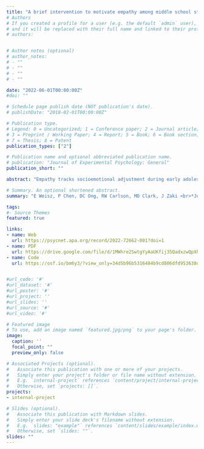 ```yaml
---
title: "A brief intervention to motivate empathy among middle school students"
# Authors
# If you created a profile for a user (e.g. the default `admin` user), write the username (folder name) here 
# and it will be replaced with their full name and linked to their profile.
# authors:


# Author notes (optional)
# author_notes:
# - ""
# - ""
# - ""
# - ""

date: "2022-06-01T00:00:00Z"
#doi: ""

# Schedule page publish date (NOT publication's date).
# publishDate: "2018-02-01T00:00:00Z"

# Publication type.
# Legend: 0 = Uncategorized; 1 = Conference paper; 2 = Journal article;
# 3 = Preprint / Working Paper; 4 = Report; 5 = Book; 6 = Book section;
# 7 = Thesis; 8 = Patent
publication_types: ["2"]

# Publication name and optional abbreviated publication name.
# publication: "Journal of Experimental Psychology: General"
publication_short: ""

abstract: "Empathy tracks socioemotional adjustment during early adolescence, yet adolescents this age tend to show reductions in empathy compared with younger children. Here we took a novel approach to building empathy among early adolescents in four middle schools (n = 857). Rather than addressing the ability to empathize, we targeted the motivation to empathize. To do so, we leveraged strategies demonstrated to change motivation among early adolescents: social norms and mindsets. Compared with those in other conditions, students who received a norms-based intervention reported greater motivation to empathize with others, which was in turn associated with increased peer-reported prosocial behaviors, as well as lower levels of loneliness and aggression. The effects of this norms condition were strongest at schools with relatively high engagement with the intervention. Findings suggest a novel avenue for increasing empathy among early adolescents-focusing on peer-driven motivation-and underscore the importance of context in shaping intervention outcomes."

# Summary. An optional shortened abstract.
summary: "E Weisz, P Chen, DC Ong, RW Carlson, MD Clark, J Zaki <br>*Journal of Experimental Psychology: General* "

tags:
#- Source Themes
featured: true

links:
- name: Web 
  url: https://psycnet.apa.org/record/2022-72662-001?doi=1
- name: PDF
  url: https://drive.google.com/file/d/1MWhre2SwtgYyAaUKfij35QadxzwQpXhC/view?usp=sharing
- name: Code
  url: https://osf.io/bm6y3/?view_only=34d5b96b5316484b9cd806dfd953638d


#url_code: '#'
#url_dataset: '#'
#url_poster: '#'
#url_project: ''
#url_slides: ''
#url_source: '#'
#url_video: '#'

# Featured image
# To use, add an image named `featured.jpg/png` to your page's folder. 
image:
  caption: ''
  focal_point: ""
  preview_only: false

# Associated Projects (optional).
#   Associate this publication with one or more of your projects.
#   Simply enter your project's folder or file name without extension.
#   E.g. `internal-project` references `content/project/internal-project/index.md`.
#   Otherwise, set `projects: []`.
projects:
- internal-project

# Slides (optional).
#   Associate this publication with Markdown slides.
#   Simply enter your slide deck's filename without extension.
#   E.g. `slides: "example"` references `content/slides/example/index.md`.
#   Otherwise, set `slides: ""`.
slides: ""
---
```


